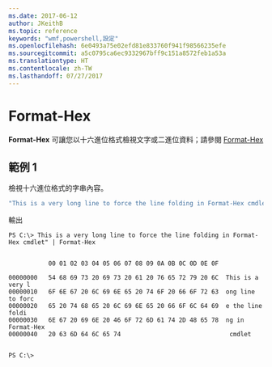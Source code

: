 ```yaml
---
ms.date: 2017-06-12
author: JKeithB
ms.topic: reference
keywords: "wmf,powershell,設定"
ms.openlocfilehash: 6e0493a75e02efd81e833760f941f98566235efe
ms.sourcegitcommit: a5c0795ca6ec9332967bff9c151a8572feb1a53a
ms.translationtype: HT
ms.contentlocale: zh-TW
ms.lasthandoff: 07/27/2017
---
```

# <a name="format-hex"></a>Format-Hex
**Format-Hex** 可讓您以十六進位格式檢視文字或二進位資料；請參閱 [Format-Hex](https://msdn.microsoft.com/en-us/powershell/reference/5.1/microsoft.powershell.utility/format-hex)

## <a name="example-1"></a>範例 1
檢視十六進位格式的字串內容。

```powershell
"This is a very long line to force the line folding in Format-Hex cmdlet" | Format-Hex
```

輸出
```
PS C:\> This is a very long line to force the line folding in Format-Hex cmdlet" | Format-Hex


           00 01 02 03 04 05 06 07 08 09 0A 0B 0C 0D 0E 0F

00000000   54 68 69 73 20 69 73 20 61 20 76 65 72 79 20 6C  This is a very l
00000010   6F 6E 67 20 6C 69 6E 65 20 74 6F 20 66 6F 72 63  ong line to forc
00000020   65 20 74 68 65 20 6C 69 6E 65 20 66 6F 6C 64 69  e the line foldi
00000030   6E 67 20 69 6E 20 46 6F 72 6D 61 74 2D 48 65 78  ng in Format-Hex
00000040   20 63 6D 64 6C 65 74                              cmdlet         


PS C:\>
```

